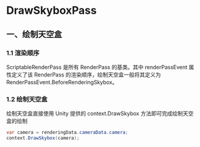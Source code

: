 # DrawSkyboxPass



## 一、绘制天空盒



### 1.1 渲染顺序

ScriptableRenderPass 是所有 RenderPass 的基类。其中 renderPassEvent 属性定义了该 RenderPass 的渲染顺序，绘制天空盒一般将其定义为 RenderPassEvent.BeforeRenderingSkybox。



### 1.2 绘制天空盒

绘制天空盒直接使用 Unity 提供的 context.DrawSkybox 方法即可完成绘制天空盒的绘制

```C#
var camera = renderingData.cameraData.camera;
context.DrawSkybox(camera);
```

